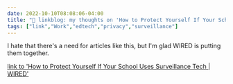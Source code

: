 ```yaml
---
date: 2022-10-10T08:08:06-04:00
title: "🔗 linkblog: my thoughts on 'How to Protect Yourself If Your School Uses Surveillance Tech | WIRED'"
tags: ["link","Work","edtech","privacy","surveillance"]
---
```

I hate that there's a need for articles like this, but I'm glad WIRED is putting them together.
 

[link to 'How to Protect Yourself If Your School Uses Surveillance Tech | WIRED'](https://www.wired.com/story/how-to-protect-yourself-school-surveillance-tech-privacy/)
